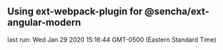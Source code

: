 ## Using ext-webpack-plugin for @sencha/ext-angular-modern

last run: Wed Jan 29 2020 15:16:44 GMT-0500 (Eastern Standard Time)
